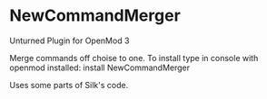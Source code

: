 # NewCommandMerger
Unturned Plugin for OpenMod 3

Merge commands off choise to one.
To install type in console with openmod installed: install NewCommandMerger 

Uses some parts of Silk's code.
